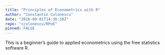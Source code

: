 ```yaml
---
title: "Principles of Econometrics with R"
author: "Constantin Colonescu"
date: "2016-09-01T14:36:38Z"
repo: "ccolonescu/RPoE"
pinned: FALSE
---
```


This is a beginner’s guide to applied econometrics using the free statistics software R.
